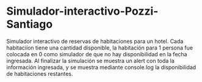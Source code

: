 # Simulador-interactivo-Pozzi-Santiago

Simulador interactivo de reservas de habitaciones para un hotel.
Cada habitaciíon tiene una cantidad disponible, la habitación para 1 persona fue colocada en 0 como simulador de que no hay disponibilidad en la fecha ingresada.
Al finalizar la simulación se muestra un alert con toda la información ingresada, y se muestra mediante console.log la disponibilidad de habitaciones restantes.
